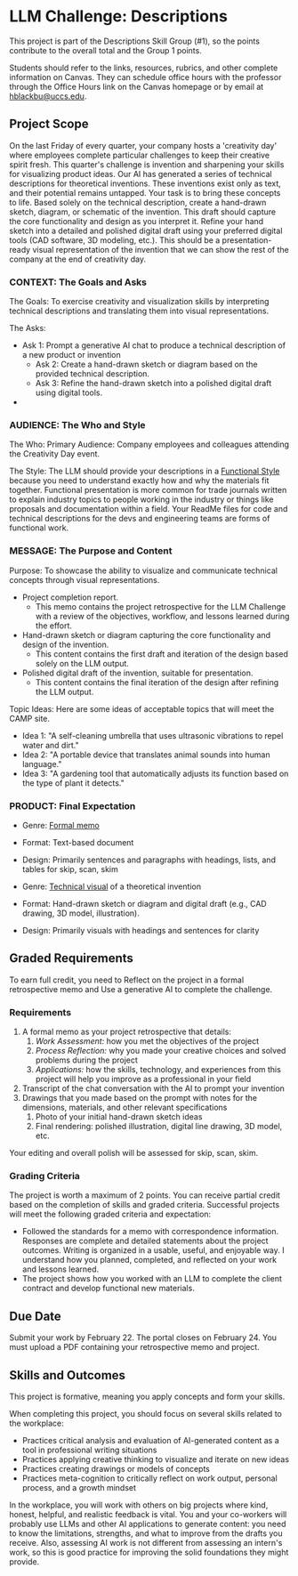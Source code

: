 # LLM Challenge: Descriptions

This project is part of the Descriptions Skill Group (\#1), so the points contribute to the overall total and the Group 1 points.

Students should refer to the links, resources, rubrics, and other complete information on Canvas. They can schedule office hours with the professor through the Office Hours link on the Canvas homepage or by email at hblackbu@uccs.edu. 

## Project Scope

On the last Friday of every quarter, your company hosts a 'creativity day' where employees complete particular challenges to keep their creative spirit fresh. This quarter's challenge is invention and sharpening your skills for visualizing product ideas. Our AI has generated a series of technical descriptions for theoretical inventions. These inventions exist only as text, and their potential remains untapped. Your task is to bring these concepts to life. Based solely on the technical description, create a hand-drawn sketch, diagram, or schematic of the invention. This draft should capture the core functionality and design as you interpret it. Refine your hand sketch into a detailed and polished digital draft using your preferred digital tools (CAD software, 3D modeling, etc.). This should be a presentation-ready visual representation of the invention that we can show the rest of the company at the end of creativity day.

### CONTEXT: The Goals and Asks

The Goals: To exercise creativity and visualization skills by interpreting technical descriptions and translating them into visual representations.

The Asks:

* Ask 1: Prompt a generative AI chat to produce a technical description of a new product or invention  
  * Ask 2: Create a hand-drawn sketch or diagram based on the provided technical description.  
  * Ask 3: Refine the hand-drawn sketch into a polished digital draft using digital tools.  
* 

 

### AUDIENCE: The Who and Style

The Who: Primary Audience: Company employees and colleagues attending the Creativity Day event.

The Style: The LLM should provide your descriptions in a [Functional Style](https://pressbooks.pub/hayleyinhighered/chapter/intro-to-technical-writing/) because you need to understand exactly how and why the materials fit together. Functional presentation is more common for trade journals written to explain industry topics to people working in the industry or things like proposals and documentation within a field. Your ReadMe files for code and technical descriptions for the devs and engineering teams are forms of functional work.

 

### MESSAGE: The Purpose and Content

Purpose: To showcase the ability to visualize and communicate technical concepts through visual representations.

* Project completion report.   
  * This memo contains the project retrospective for the LLM Challenge with a review of the objectives, workflow, and lessons learned during the effort.  
* Hand-drawn sketch or diagram capturing the core functionality and design of the invention.  
  * This content contains the first draft and iteration of the design based solely on the LLM output.  
* Polished digital draft of the invention, suitable for presentation.  
  * This content contains the final iteration of the design after refining the LLM output.

Topic Ideas: Here are some ideas of acceptable topics that will meet the CAMP site. 

* Idea 1: "A self-cleaning umbrella that uses ultrasonic vibrations to repel water and dirt."  
* Idea 2: "A portable device that translates animal sounds into human language."  
* Idea 3: "A gardening tool that automatically adjusts its function based on the type of plant it detects."

### PRODUCT: Final Expectation

* Genre: [Formal memo](https://owl.purdue.edu/owl/subject_specific_writing/professional_technical_writing/memos/parts_of_a_memo.html)  
* Format: Text-based document  
* Design: Primarily sentences and paragraphs with headings, lists, and tables for skip, scan, skim

 

* Genre: [Technical visual](https://pressbooks.pub/hayleyinhighered/chapter/introduction-to-technical-graphics/) of a theoretical invention  
* Format: Hand-drawn sketch or diagram and digital draft (e.g., CAD drawing, 3D model, illustration).  
* Design: Primarily visuals with headings and sentences for clarity

## Graded Requirements

To earn full credit, you need to Reflect on the project in a formal retrospective memo and Use a generative AI to complete the challenge.

### Requirements

1. A formal memo as your project retrospective that details:  
   1. *Work Assessment:* how you met the objectives of the project  
   2. *Process Reflection:* why you made your creative choices and solved problems during the project  
   3. *Applications:* how the skills, technology, and experiences from this project will help you improve as a professional in your field  
2. Transcript of the chat conversation with the AI to prompt your invention  
3. Drawings that you made based on the prompt with notes for the dimensions, materials, and other relevant specifications  
   1. Photo of your initial hand-drawn sketch ideas  
   2. Final rendering: polished illustration, digital line drawing, 3D model, etc.

Your editing and overall polish will be assessed for skip, scan, skim.

### Grading Criteria

The project is worth a maximum of 2 points. You can receive partial credit based on the completion of skills and graded criteria. Successful projects will meet the following graded criteria and expectation:

* Followed the standards for a memo with correspondence information. Responses are complete and detailed statements about the project outcomes. Writing is organized in a usable, useful, and enjoyable way. I understand how you planned, completed, and reflected on your work and lessons learned.    
* The project shows how you worked with an LLM to complete the client contract and develop functional new materials.

## Due Date

Submit your work by February 22\. The portal closes on February 24\. You must upload a PDF containing your retrospective memo and project.

## Skills and Outcomes

This project is formative, meaning you apply concepts and form your skills.

When completing this project, you should focus on several skills related to the workplace:

* Practices critical analysis and evaluation of AI-generated content as a tool in professional writing situations  
* Practices applying creative thinking to visualize and iterate on new ideas  
* Practices creating drawings or models of concepts  
* Practices meta-cognition to critically reflect on work output, personal process, and a growth mindset

In the workplace, you will work with others on big projects where kind, honest, helpful, and realistic feedback is vital. You and your co-workers will probably use LLMs and other AI applications to generate content: you need to know the limitations, strengths, and what to improve from the drafts you receive. Also, assessing AI work is not different from assessing an intern's work, so this is good practice for improving the solid foundations they might provide.


